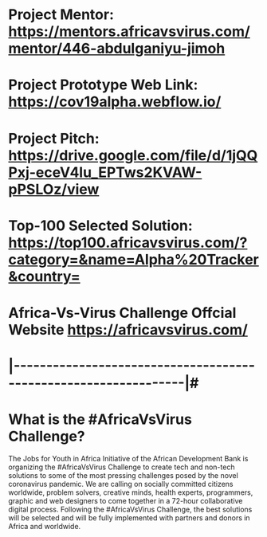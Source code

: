 # Project Mentor: https://mentors.africavsvirus.com/mentor/446-abdulganiyu-jimoh
# Project Prototype Web Link: https://cov19alpha.webflow.io/
# Project Pitch: https://drive.google.com/file/d/1jQQPxj-eceV4lu_EPTws2KVAW-pPSLOz/view
# Top-100 Selected Solution: https://top100.africavsvirus.com/?category=&name=Alpha%20Tracker&country=
# Africa-Vs-Virus Challenge Offcial Website https://africavsvirus.com/
# |----------------------------------------------------------------|#
# What is the #AfricaVsVirus Challenge?
The Jobs for Youth in Africa Initiative of the African Development Bank is organizing the #AfricaVsVirus Challenge to create tech and non-tech solutions to some of the most pressing challenges posed by the novel coronavirus pandemic. We are calling on socially committed citizens worldwide, problem solvers, creative minds, health experts, programmers, graphic and web designers to come together in a 72-hour collaborative digital process.
Following the #AfricaVsVirus Challenge, the best solutions will be selected and will be fully implemented with partners and donors in Africa and worldwide.
